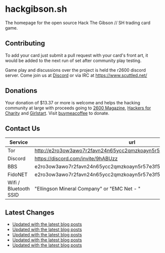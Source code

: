 # hackgibson.sh
The homepage for the open source Hack The Gibson // SH trading card game.


## Contributing

To add your card just submit a pull request with your card's front art, it would be added to the next run of set after community play testing.

Game play and discussions over the project is held the r2600 discord server. Come join us at [Discord](https://discord.com/invite/9hABUzz) or via IRC at https://www.scuttled.net/


## Donations

Your donation of $13.37 or more is welcome and helps the hacking community at large with proceeds going to [2600 Magazine](https://2600.com/), [Hackers for Charity](https://hackersforcharity.org) and [Girlstart](https://girlstart.org).  Visit [buymeacoffee](https://www.buymeacoffee.com/hackgibson.sh) to donate.


## Contact Us

Service | url
-|-
Tor | http://e2ro3ow3awo7r2favn24n65ycc2qmzkoayn5r57e3f56nvjwdcgg32ad.onion
Discord | https://discord.com/invite/9hABUzz
BBS | e2ro3ow3awo7r2favn24n65ycc2qmzkoayn5r57e3f56nvjwdcgg32ad.onion:23
FidoNET | e2ro3ow3awo7r2favn24n65ycc2qmzkoayn5r57e3f56nvjwdcgg32ad.onion:24554
Wifi / Bluetooth SSID | "Ellingson Mineral Company" or "EMC Net - <fidonet address>"

## Latest Changes
<!-- BLOG-POST-LIST:START -->
- [Updated with the latest blog posts](https://github.com/DFW2600/hackgibson.sh/commit/dd2097f06b0c1b03be933cd2ecba24c49c61a289)
- [Updated with the latest blog posts](https://github.com/DFW2600/hackgibson.sh/commit/0a6711f3ce40ca01bbe1ec5338eea91bd65e3359)
- [Updated with the latest blog posts](https://github.com/DFW2600/hackgibson.sh/commit/5f0e74330033b3b64bf8d8d42da3a4977fea2a3b)
- [Updated with the latest blog posts](https://github.com/DFW2600/hackgibson.sh/commit/751a114f41b3d3c36ddd4995306e15ae81fd5dfc)
- [Updated with the latest blog posts](https://github.com/DFW2600/hackgibson.sh/commit/2b090a5b2c4d6e29e71e3d54fbce4889c40c8b9c)
<!-- BLOG-POST-LIST:END -->

